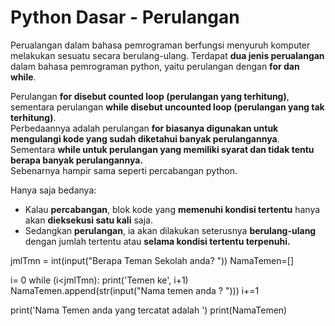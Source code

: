 # Python Dasar - Perulangan

Perualangan dalam bahasa pemrograman berfungsi menyuruh komputer melakukan sesuatu secara berulang-ulang. Terdapat **dua jenis perualangan** dalam bahasa pemrograman python, yaitu perulangan dengan **for dan while**.

Perulangan **for disebut counted loop (perulangan yang terhitung)**, sementara perulangan **while disebut uncounted loop (perulangan yang tak terhitung)**.  
Perbedaannya adalah perulangan **for biasanya digunakan untuk mengulangi kode yang sudah diketahui banyak perulangannya**. Sementara **while untuk perulangan yang memiliki syarat dan tidak tentu berapa banyak perulangannya.**  
Sebenarnya hampir sama seperti percabangan python.

Hanya saja bedanya:

- Kalau **percabangan**, blok kode yang **memenuhi kondisi tertentu** hanya akan **dieksekusi satu kali** saja.  
- Sedangkan **perulangan**, ia akan dilakukan seterusnya **berulang-ulang** dengan jumlah tertentu atau **selama kondisi tertentu terpenuhi.**


jmlTmn = int(input("Berapa Teman Sekolah anda? "))
NamaTemen=[]

i= 0
while (i<jmlTmn):
    print('Temen ke', i+1)
    NamaTemen.append(str(input("Nama temen anda ? ")))
    i+=1
    
print('Nama Temen anda yang tercatat adalah ')
print(NamaTemen)

